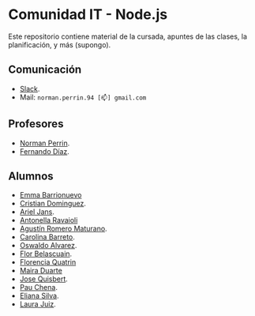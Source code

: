 # Comunidad IT - Node.js

Este repositorio contiene material de la cursada, apuntes de las clases, la planificación, y más (supongo).

## Comunicación

- [Slack](https://comit-nodejs.slack.com).
- Mail: `norman.perrin.94 [📫] gmail.com`

## Profesores

- [Norman Perrin](https://github.com/normanperrin).
- [Fernando Díaz](https://github.com/ferdiaz93).


## Alumnos

- [Emma Barrionuevo](https://github.com/Victor-emanuel)
- [Cristian Dominguez](https://github.com/cristiand391).
- [Ariel Jans](https://github.com/ArielJans).
- [Antonella Ravaioli](https://github.com/antorava1)
- [Agustín Romero Maturano](https://github.com/Maturano98).
- [Carolina Barreto](https://github.com/caro-barreto).
- [Oswaldo Alvarez](https://github.com/AnubisSekhmet).
- [Flor Belascuain](https://github.com/lachinu1).
- [Florencia Quatrin](https://github.com/apuyina)
- [Maira Duarte](https://github.com/mairasaideduarte)
- [Jose Quisbert](https://github.com/jlq05).
- [Pau Chena](https://github.com/pauchena).
- [Eliana Silva](https://github.com/eliags).
- [Laura Juiz](https://github.com/laurajuanna).
